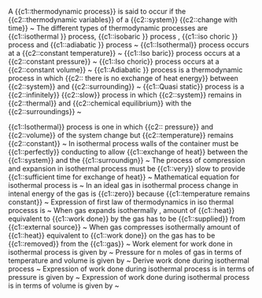  A {{c1::thermodynamic process}} is said to occur if the {{c2::thermodynamic variables}} of a {{c2::system}} {{c2::change with time}}   ~
The different types of thermodynamic processes are {{c1::isothermal }} process, {{c1::isobaric }} process , {{c1::iso choric }} process and {{c1::adiabatic }} process ~
{{c1::Isothermal}} process occurs at a {{c2::constant temperature}}  ~
{{c1::Iso baric}} process occurs at a {{c2::constant pressure}}   ~
{{c1::Iso choric}} process occurs at a  {{c2::constant volume}}  ~
{{c1::Adiabatic }} process is a thermodynamic process in which {{c2:: there is no exchange of heat energy}} between {{c2::system}} and {{c2::surrounding}}   ~
{{c1::Quasi static}} process is a {{c2::infinitely}} {{c2::slow}} process in which {{c2::system}} remains in {{c2::thermal}} and {{c2::chemical equilibrium}} with the {{c2::surroundings}}    ~

{{c1::Isothermal}} process is one in which {{c2:: pressure}} and {{c2::volume}} of the system change but {{c2::temperature}} remains {{c2::constant}}   ~
In isothermal process walls of the container must be {{c1::perfectly}} conducting to allow {{c1::exchange of heat}} between the {{c1::system}} and the {{c1::surroundign}}   ~
The process of compression and expansion in isothermal process must be {{c1::very}} slow to provide {{c1::sufficient time for exchange of heat}}  ~
Mathematical equation for isothermal process is ~
In an ideal gas in isothermal process change in intenal energy of the gas is {{c1::zero}} because {{c1::temperature remains constant}}  ~
Expression of first law of thermodynamics in iso thermal processs is ~
When gas expands isothermally , amount of {{c1::heat}} equivalent to {{c1::work done}} by the gas has to be {{c1::supplied}} from {{c1::external source}}   ~
When gas compresses isothermally amount of {{c1::heat}} equivalent to {{c1::work done}} on the gas has to be {{c1::removed}} from the {{c1::gas}}  ~
Work element for work done in isothermal process is given by ~
Pressure for n moles of gas in terms of temperature and volume is given by ~
Derive work done during isothermal process  ~
Expression of work done during isothermal process is in terms of pressure is given by ~
Expression of work done during isothermal process is in terms of volume is given by ~


